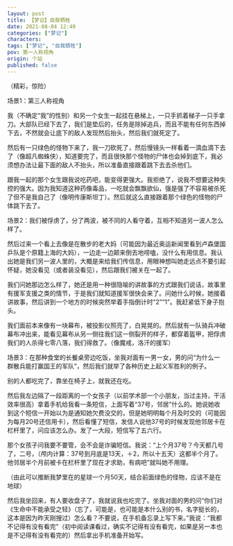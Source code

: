 ```yaml
---
layout: post
title: 【梦记】自我牺牲
date: 2021-08-04 12:49
categories: ["梦记"]
characters: 
tags: ["梦记", "自我牺牲"]
pov: 第一人称视角
origin: 个站
published: false
---
```

（精彩，惊险）

场景1：第三人称视角

我（不确定“我”的性别）和另一个女生一起挂在悬梯上，一只手抓着梯子一只手拿刀。大部队已经下去了，我们是垫后的，任务是除掉追兵，而且不能有任何东西掉下去，不然就会让底下的敌人发现然后抬头，然后我们就死定了。

然后有一只绿色的怪物下来了，我一刀砍死了，然后慢镜头一样看着一滴血滴下去了（像超凡蜘蛛侠），知道要完了，而且很快那个怪物的尸体也会掉到底下，我必须想办法让最下面的敌人不抬头，所以准备直接跟着跳下去去杀他们。

跟我一起的那个女生跟我说吃药吧，能变得更强大。我拒绝了，说我不想要这种失控的强大。因为我知道这种药像毒品，一吃就会飘飘欲仙，强是强了不容易被杀死了但不是我自己了（像明传康斯坦丁）。然后就这么直接跟着那个绿色的怪物的尸体跳下去了。

场景2：我们被俘虏了，分了两波，被不同的人看守着，互相不知道另一波人怎么样了。

然后过来一个看上去像是在散步的老大妈（可能因为最近奥运新闻里看到卢森堡国乒队是个原籍上海的大妈），一边走一边颠来倒去地唠嗑，没什么有用信息。我认出她是我们另一波人里的，大概是来给我们传信息，用眼神想叫她走远点不要引起怀疑，她没看见（或者装没看见），然后跟我们被关在一起了。

我们问她那边怎么样了，她还是用一种很隐喻的讲故事的方式跟我们说话，故事里有援军支援之类的情节，于是我们就知道援军很快会来了。问她什么时候，她接着讲故事，然后讲到一个地方的时候突然举着手指倒计时“2”“1”。我赶紧低下身子抱头。

我们面前本来像有一块幕布，被投影仪照亮了，白晃晃的。然后就有一队骑兵冲破幕布冲出来，能看见幕布从另一侧往我们这一侧裂开的样子，都穿着盔甲，把俘虏我们的人杀得七零八落，我们得救了。（像魔戒，洛汗的援军）

场景3：在那种食堂的长餐桌旁边吃饭，坐我对面有一男一女，男的问“为什么一群散兵能打赢国王的军队”，然后我们就举了各种历史上起义军胜利的例子。

别的人都吃完了，靠坐在椅子上，就我还在吃。

然后我左边隔了一段距离的一个女孩子（以前学术部一个小朋友，当过主持，干活效率很高）拿着手机给我看一条短信，上面写着“37号，邻居”什么的。她说她收到这个短信一开始以为是通知她欠费没交的，但是她明明每个月及时交的（可能因为每月20号还信用卡），然后看懂了短信，发信人说他37号的时候发现他邻居卡在栏杆里了，问应该怎么办。发了一大段，短信写了五六行。

那个女孩子问我要不要管，会不会是诈骗短信。我说：“上个月37号？今天都几号了，二号，（颅内计算：37号到月底是13天，＋2，所以十五天）这都半个月了。他邻居半个月前被卡在栏杆里了现在才求助，有病吧”就叫她不用理。

（由此可以推断我梦里在的星球一个月50天，结合前面绿色的怪物，应该不是在地球）

然后我坐回来，有人要收盘子了，我就说我也吃完了。坐我对面的男的问“你们对《生命中不能承受之轻》（忘了，可能是，也可能是本什么别的书，名字挺长的，这本是因为昨天刚搜过）怎么看？不要说，在手机备忘录上写下来。”我说：“我都不记得有没有看完”（初中阅读课看过，确实不记得有没有看完，如果是另一本也是不记得有没有看完的）然后拿出手机准备开始写。

